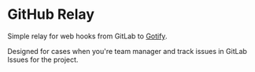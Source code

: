 # GitHub Relay

Simple relay for web hooks from GitLab to [Gotify](https://gotify.net/).

Designed for cases when you're team manager and track issues in GitLab Issues for the project.
